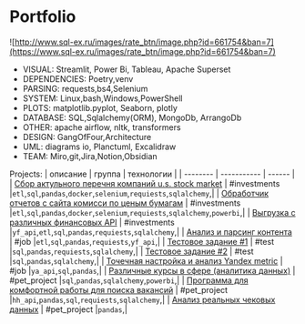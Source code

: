 # Portfolio
![http://www.sql-ex.ru/images/rate_btn/image.php?id=661754&ban=7](https://www.sql-ex.ru/images/rate_btn/image.php?id=661754&ban=7)

- VISUAL:       Streamlit, Power Bi, Tableau, Apache Superset
- DEPENDENCIES: Poetry,venv
- PARSING:      requests,bs4,Selenium
- SYSTEM:       Linux,bash,Windows,PowerShell
- PLOTS:        matplotlib.pyplot, Seaborn, plotly
- DATABASE:     SQL,Sqlalchemy(ORM), MongoDb, ArrangoDb
- OTHER:        apache airflow, nltk, transformers
- DESIGN:       GangOfFour,Architecture
- UML:          diagrams io, Planctuml, Excalidraw
- TEAM:         Miro,git,Jira,Notion,Obsidian


Projects:
| описание | группа | технологии |
| -------- | ----------- | ------ | 
| [Сбор актульного перечня компаний u.s. stock market](https://github.com/Nick2201/sec_gov_extract_info) | #investments |`etl`,`sql`,`pandas`,`docker`,`selenium`,`requiests`,`sqlalchemy`,|
| [Обработчик отчетов с сайта комисси по ценым бумагам](https://github.com/Nick2201/sec_gov_reports) | #investments |`etl`,`sql`,`pandas`,`docker`,`selenium`,`requiests`,`sqlalchemy`,`powerbi`,|
| [Выгрузка с различных финансовых API](https://github.com/Nick2201/extract_yf_api) | #investments |`yf_api`,`etl`,`sql`,`pandas`,`requiests`,`sqlalchemy`,|
| [Анализ и парсинг контента](https://github.com/Nick2201/vk_analyst) | #job |`etl`,`sql`,`pandas`,`requiests`,`yf_api`,|
| [Тестовое задание #1](https://github.com/Nick2201/EDA) | #test |`sql`,`pandas`,`requiests`,`sqlalchemy`,|
| [Тестовое задание #2](https://github.com/Nick2201/TRP_rate_system) | #test |`sql`,`pandas`,`sqlalchemy`,|
| [Точечная настройка и анализ Yandex metric](https://github.com/Nick2201/ynd_api_test) | #job |`ya_api`,`sql`,`pandas`,|
| [Различные курсы в сфере (аналитика данных)](https://github.com/Nick2201/DA_study_projects) | #pet_project |`sql`,`pandas`,`sqlalchemy`,`powerbi`,|
| [Программа для комфортной работы для поиска вакансий](https://github.com/Nick2201/hh_helper) | #pet_project |`hh_api`,`pandas`,`sql`,`requiests`,`sqlalchemy`,|
| [Анализ реальных чековых данных](https://github.com/Nick2201/real_receipts_analyse) | #pet_project |`pandas`,|
